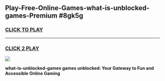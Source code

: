 
## Play-Free-Online-Games-what-is-unblocked-games-Premium #8gk5g
<h3>
<a href="https://premium.freeplayer.one?title=what-is-unblocked-games&ref=8M">CLICK TO PLAY</a></h3>
<hr>

<h3>
<a href="https://premium.freeplayer.one?title=what-is-unblocked-games&ref=8M">CLICK 2 PLAY</a>
  
</h3>

<a href="https://premium.freeplayer.one?title=what-is-unblocked-games&ref=8M"><img src="https://clearcache.store/games.png"></a>


**what-is-unblocked-games games unblocked: Your Gateway to Fun and Accessible Online Gaming**
